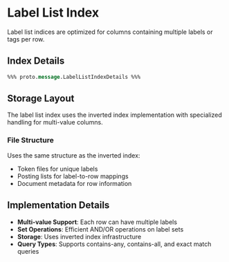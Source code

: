 # Label List Index

Label list indices are optimized for columns containing multiple labels or tags per row.

## Index Details

```protobuf
%%% proto.message.LabelListIndexDetails %%%
```

## Storage Layout

The label list index uses the inverted index implementation with specialized handling for multi-value columns.

### File Structure

Uses the same structure as the inverted index:
- Token files for unique labels
- Posting lists for label-to-row mappings
- Document metadata for row information

## Implementation Details

- **Multi-value Support**: Each row can have multiple labels
- **Set Operations**: Efficient AND/OR operations on label sets
- **Storage**: Uses inverted index infrastructure
- **Query Types**: Supports contains-any, contains-all, and exact match queries